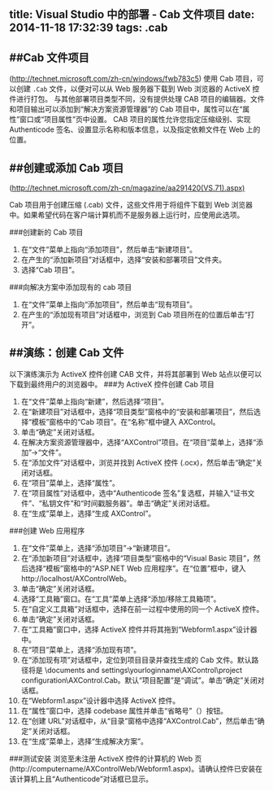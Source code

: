 title: Visual Studio 中的部署 - Cab 文件项目
date: 2014-11-18 17:32:39
tags: .cab
---
##Cab 文件项目
---
(http://technet.microsoft.com/zh-cn/windows/fwb783c5)
使用 Cab 项目，可以创建 `.Cab` 文件，以便对可以从 Web 服务器下载到 Web 浏览器的 ActiveX 控件进行打包。
与其他部署项目类型不同，没有提供处理 CAB 项目的编辑器。文件和项目输出可以添加到“解决方案资源管理器”的 Cab 项目中，属性可以在“属性”窗口或“项目属性”页中设置。
CAB 项目的属性允许您指定压缩级别、实现 Authenticode 签名、设置显示名称和版本信息，以及指定依赖文件在 Web 上的位置。

##创建或添加 Cab 项目
---
(http://technet.microsoft.com/zh-cn/magazine/aa291420(VS.71).aspx)

Cab 项目用于创建压缩 (.cab) 文件，这些文件用于将组件下载到 Web 浏览器中。如果希望代码在客户端计算机而不是服务器上运行时，应使用此选项。

###创建新的 Cab 项目

 1. 在“文件”菜单上指向“添加项目”，然后单击“新建项目”。
 2. 在产生的“添加新项目”对话框中，选择“安装和部署项目”文件夹。 
 3. 选择“Cab 项目”。

###向解决方案中添加现有的 cab 项目

 1. 在“文件”菜单上指向“添加项目”，然后单击“现有项目”。
 2. 在产生的“添加现有项目”对话框中，浏览到 Cab 项目所在的位置后单击“打开”。

##演练：创建 Cab 文件
---
以下演练演示为 ActiveX 控件创建 CAB 文件，并将其部署到 Web 站点以便可以下载到最终用户的浏览器中。
###为 ActiveX 控件创建 Cab 项目

 1. 在“文件”菜单上指向“新建”，然后选择“项目”。
 2. 在“新建项目”对话框中，选择“项目类型”窗格中的“安装和部署项目”，然后选择“模板”窗格中的“Cab 项目”。在“名称”框中键入 AXControl。
 3. 单击“确定”关闭对话框。
 4. 在解决方案资源管理器中，选择“AXControl”项目。在“项目”菜单上，选择“添加”->“文件”。
 5. 在“添加文件”对话框中，浏览并找到 ActiveX 控件 (.ocx)，然后单击“确定”关闭对话框。
 6. 在“项目”菜单上，选择“属性”。
 7. 在“项目属性”对话框中，选中“Authenticode 签名”复选框，并输入“证书文件”、“私钥文件”和“时间戳服务器”。单击“确定”关闭对话框。
 8. 在“生成”菜单上，选择“生成 AXControl”。

###创建 Web 应用程序

 1. 在“文件”菜单上，选择“添加项目”->“新建项目”。
 2. 在“添加新项目”对话框中，选择“项目类型”窗格中的“Visual Basic 项目”，然后选择“模板”窗格中的“ASP.NET Web 应用程序”。在“位置”框中，键入 http://localhost/AXControlWeb。
 3. 单击“确定”关闭对话框。
 4. 选择“工具箱”窗口。在“工具”菜单上选择“添加/移除工具箱项”。
 5. 在“自定义工具箱”对话框中，选择在前一过程中使用的同一个 ActiveX 控件。
 6. 单击“确定”关闭对话框。
 7. 在“工具箱”窗口中，选择 ActiveX 控件并将其拖到“Webform1.aspx”设计器中。
 8. 在“项目”菜单上，选择“添加现有项”。
 9. 在“添加现有项”对话框中，定位到项目目录并查找生成的 Cab 文件。默认路径将是 \documents and settings\yourloginname\AXControl\project configuration\AXControl.Cab。默认“项目配置”是“调试”。单击“确定”关闭对话框。
 10. 在“Webform1.aspx”设计器中选择 ActiveX 控件。
 11. 在“属性”窗口中，选择 codebase 属性并单击“省略号”（）按钮。
 12. 在“创建 URL”对话框中，从“目录”窗格中选择“AXControl.Cab”，然后单击“确定”关闭对话框。
 13. 在“生成”菜单上，选择“生成解决方案”。

###测试安装
浏览至未注册 ActiveX 控件的计算机的 Web 页 (http://computername/AXControlWeb/Webform1.aspx)。请确认控件已安装在该计算机上且“Authenticode”对话框已显示。
  